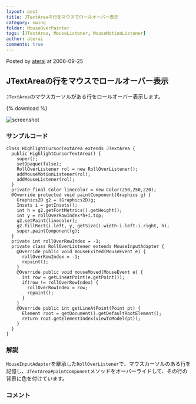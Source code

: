 ```yaml
---
layout: post
title: JTextAreaの行をマウスでロールオーバー表示
category: swing
folder: MouseOverPainter
tags: [JTextArea, MouseListener, MouseMotionListener]
author: aterai
comments: true
---
```


Posted by [aterai](http://terai.xrea.jp/aterai.html) at 2006-09-25

## JTextAreaの行をマウスでロールオーバー表示
`JTextArea`のマウスカーソルがある行をロールオーバー表示します。

{% download %}

![screenshot](https://lh3.googleusercontent.com/_9Z4BYR88imo/TQTQFUVNyQI/AAAAAAAAAfA/cTsyoFPSNEg/s800/MouseOverPainter.png)

### サンプルコード
<pre class="prettyprint"><code>class HighlightCursorTextArea extends JTextArea {
  public HighlightCursorTextArea() {
    super();
    setOpaque(false);
    RollOverListener rol = new RollOverListener();
    addMouseMotionListener(rol);
    addMouseListener(rol);
  }
  private final Color linecolor = new Color(250,250,220);
  @Override protected void paintComponent(Graphics g) {
    Graphics2D g2 = (Graphics2D)g;
    Insets i = getInsets();
    int h = g2.getFontMetrics().getHeight();
    int y = rollOverRowIndex*h+i.top;
    g2.setPaint(linecolor);
    g2.fillRect(i.left, y, getSize().width-i.left-i.right, h);
    super.paintComponent(g);
  }
  private int rollOverRowIndex = -1;
  private class RollOverListener extends MouseInputAdapter {
    @Override public void mouseExited(MouseEvent e) {
      rollOverRowIndex = -1;
      repaint();
    }
    @Override public void mouseMoved(MouseEvent e) {
      int row = getLineAtPoint(e.getPoint());
      if(row != rollOverRowIndex) {
        rollOverRowIndex = row;
        repaint();
      }
    }
    @Override public int getLineAtPoint(Point pt) {
      Element root = getDocument().getDefaultRootElement();
      return root.getElementIndex(viewToModel(pt));
    }
  }
}
</code></pre>

### 解説
`MouseInputAdapter`を継承した`RollOverListener`で、マウスカーソルのある行を記憶し、`JTextArea#paintComponent`メソッドをオーバーライドして、その行の背景に色を付けています。

### コメント
